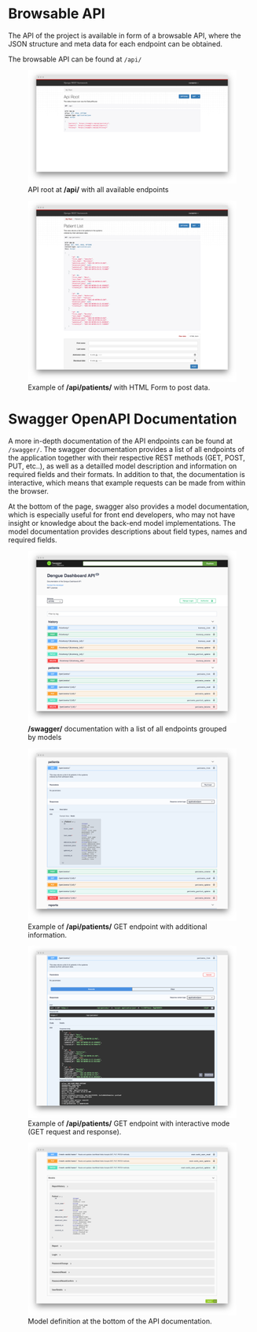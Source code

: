# Browsable API
The API of the project is available in form of a browsable API, where the JSON structure and meta data for
each endpoint can be obtained.

The browsable API can be found at ``/api/``

<figure>
  <img src="/assets/api_root.png"  />
  <figcaption>API root at <strong>/api/</strong> with all available endpoints</figcaption>
</figure>

<figure>
  <img src="/assets/api_screenshots.png"  />
  <figcaption>Example of <strong>/api/patients/</strong> with HTML Form to post data.</figcaption>
</figure>

# Swagger OpenAPI Documentation
A more in-depth documentation of the API endpoints can be found at ``/swagger/``. The swagger documentation
provides a list of all endpoints of the application together with their respective REST methods (GET, POST, PUT, etc..), 
as well as a detailled model description and information on required fields and their formats. In addition to that, 
the documentation is interactive, which means that example requests can be made from within the browser. 

At the bottom of the page, swagger also provides a model documentation, which is especially useful for front end developers, who may
not have insight or knowledge about the back-end model implementations. The model documentation provides descriptions about field types, names and required fields.


<figure>
  <img src="/assets/swagger1.png"  />
  <figcaption><strong>/swagger/</strong> documentation with a list of all endpoints grouped by models</figcaption>
</figure>

<figure>
  <img src="/assets/swagger2.png"  />
  <figcaption>Example of <strong>/api/patients/</strong> GET endpoint with additional information.</figcaption>
</figure>

<figure>
  <img src="/assets/swagger3.png"  />
  <figcaption>Example of <strong>/api/patients/</strong> GET endpoint with interactive mode (GET request and response).</figcaption>
</figure>

<figure>
  <img src="/assets/swagger_models.png"  />
  <figcaption>Model definition at the bottom of the API documentation.</figcaption>
</figure>